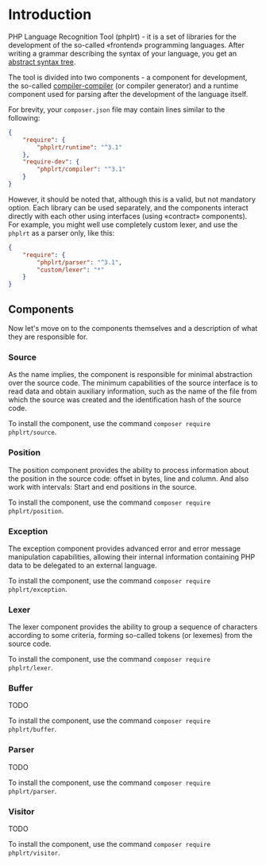 # Introduction

PHP Language Recognition Tool (phplrt) - it is a set of libraries for the
development of the so-called &laquo;frontend&raquo; programming languages.
After writing a grammar describing the syntax of your language, you get an
[abstract syntax tree](https://en.wikipedia.org/wiki/Abstract_syntax_tree).

The tool is divided into two components - a component for development, the
so-called [compiler-compiler](https://en.wikipedia.org/wiki/Compiler-compiler)
(or compiler generator) and a runtime component used for parsing after the 
development of the language itself.

For brevity, your `composer.json` file may contain lines similar to the following:

```json
{
    "require": {
        "phplrt/runtime": "^3.1"
    },
    "require-dev": {
        "phplrt/compiler": "^3.1"
    }
}
```

However, it should be noted that, although this is a valid, but not mandatory
option. Each library can be used separately, and the components interact
directly with each other using interfaces (using &laquo;contract&raquo; 
components). For example, you might well use completely custom lexer, and use
the `phplrt` as a parser only, like this:

```json
{
    "require": {
        "phplrt/parser": "^3.1",
        "custom/lexer": "*"
    }
}
```

## Components

Now let's move on to the components themselves and a description of what they
are responsible for.

### Source

As the name implies, the component is responsible for minimal abstraction
over the source code. The minimum capabilities of the source interface is
to read data and obtain auxiliary information, such as the name of the file
from which the source was created and the identification hash of the
source code.

To install the component, use the command `composer require phplrt/source`.

### Position

The position component provides the ability to process information about the
position in the source code: offset in bytes, line and column. And also work
with intervals: Start and end positions in the source.

To install the component, use the command `composer require phplrt/position`.

### Exception

The exception component provides advanced error and error message manipulation
capabilities, allowing their internal information containing PHP data to be
delegated to an external language.

To install the component, use the command `composer require phplrt/exception`.

### Lexer

The lexer component provides the ability to group a sequence of characters
according to some criteria, forming so-called tokens (or lexemes) from the
source code.

To install the component, use the command `composer require phplrt/lexer`.

### Buffer

TODO

To install the component, use the command `composer require phplrt/buffer`.

### Parser

TODO

To install the component, use the command `composer require phplrt/parser`.

### Visitor

TODO

To install the component, use the command `composer require phplrt/visitor`.
